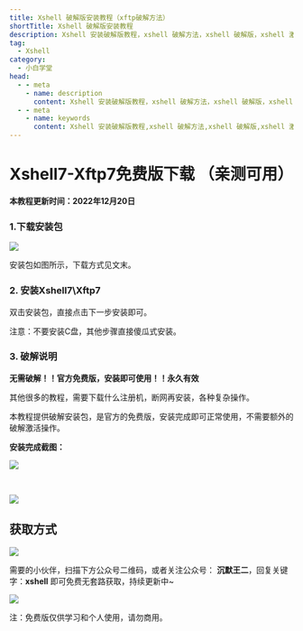 ```yaml
---
title: Xshell 破解版安装教程（xftp破解方法）
shortTitle: Xshell 破解版安装教程
description: Xshell 安装破解版教程，xshell 破解方法，xshell 破解版，xshell 激活
tag:
  - Xshell
category:
  - 小白学堂
head:
  - - meta
    - name: description
      content: Xshell 安装破解版教程，xshell 破解方法，xshell 破解版，xshell 激活
  - - meta
    - name: keywords
      content: Xshell 安装破解版教程,xshell 破解方法,xshell 破解版,xshell 激活,xshell,xftp
---
```



Xshell7-Xftp7免费版下载 （亲测可用）
=========================

**本教程更新时间：2022年12月20日**

### 1.下载安装包

![](https://cdn.tobebetterjavaer.com/tobebetterjavaer/images/nice-article/itmind-xshellazpjbjcxshellpxffxbxt-ffa538b5-77d9-4d58-9c0b-c8f76b37713c.png)

安装包如图所示，下载方式见文末。

### 2\. 安装Xshell7\\Xftp7

双击安装包，直接点击下一步安装即可。

注意：不要安装C盘，其他步骤直接傻瓜式安装。

### 3\. 破解说明

**无需破解！！官方免费版，安装即可使用！！永久有效**

其他很多的教程，需要下载什么注册机，断网再安装，各种复杂操作。

本教程提供破解安装包，是官方的免费版，安装完成即可正常使用，不需要额外的破解激活操作。

**安装完成截图：**

![](https://cdn.tobebetterjavaer.com/tobebetterjavaer/images/nice-article/itmind-xshellazpjbjcxshellpxffxbxt-6c219f24-d6fe-401f-8306-3674f77c7f53.png)

  

![](https://cdn.tobebetterjavaer.com/tobebetterjavaer/images/nice-article/itmind-xshellazpjbjcxshellpxffxbxt-3e96e9fa-abbc-46dd-b3f6-57d7ceab96a4.png)

获取方式
----

![](https://cdn.tobebetterjavaer.com/tobebetterjavaer/images/nice-article/itmind-xshellazpjbjcxshellpxffxbxt-ffa538b5-77d9-4d58-9c0b-c8f76b37713c.png)

需要的小伙伴，扫描下方公众号二维码，或者关注公众号： **沉默王二**，回复关键字：**xshell** 即可免费无套路获取，持续更新中~

![](https://cdn.tobebetterjavaer.com/tobebetterjavaer/images/nice-article/itmind-ideapxideajhideayjjhmideazxjhzcmpjjcyjjhqcyx-fc5a32f3-04ed-4bbf-9df8-a13a409a275f.png)

注：免费版仅供学习和个人使用，请勿商用。
